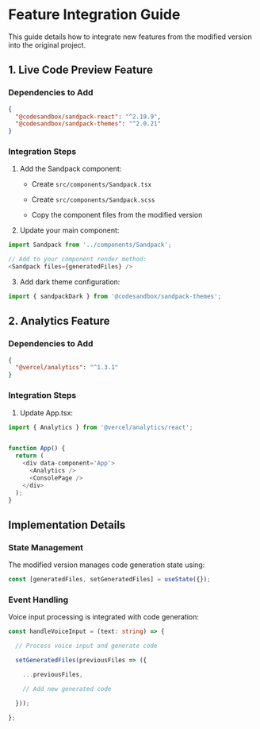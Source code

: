 # Feature Integration Guide

This guide details how to integrate new features from the modified version into the original project.


## 1. Live Code Preview Feature

### Dependencies to Add
```json
{
  "@codesandbox/sandpack-react": "^2.19.9",
  "@codesandbox/sandpack-themes": "^2.0.21"
}
```

### Integration Steps

1. Add the Sandpack component:

   - Create `src/components/Sandpack.tsx`

   - Create `src/components/Sandpack.scss`

   - Copy the component files from the modified version


2. Update your main component:
```typescript
import Sandpack from '../components/Sandpack';

// Add to your component render method:
<Sandpack files={generatedFiles} />

```


3. Add dark theme configuration:
```typescript
import { sandpackDark } from '@codesandbox/sandpack-themes';

```


## 2. Analytics Feature

### Dependencies to Add
```json
{
  "@vercel/analytics": "^1.3.1"
}
```

### Integration Steps

1. Update App.tsx:
```typescript
import { Analytics } from '@vercel/analytics/react';


function App() {
  return (
    <div data-component='App'>
      <Analytics />
      <ConsolePage />
    </div>
  );
}

```


## Implementation Details

### State Management

The modified version manages code generation state using:

```typescript
const [generatedFiles, setGeneratedFiles] = useState({});

```


### Event Handling

Voice input processing is integrated with code generation:

```typescript
const handleVoiceInput = (text: string) => {

  // Process voice input and generate code

  setGeneratedFiles(previousFiles => ({

    ...previousFiles,

    // Add new generated code

  }));

};

```
